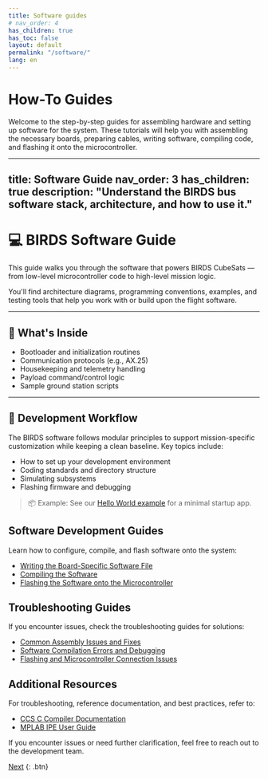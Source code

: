 ```yaml
---
title: Software guides
# nav_order: 4
has_children: true
has_toc: false
layout: default
permalink: "/software/"
lang: en
---
```


# How-To Guides 

Welcome to the step-by-step guides for assembling hardware and setting up software for the system. These tutorials will help you with assembling the necessary boards, preparing cables, writing software, compiling code, and flashing it onto the microcontroller.  

---
title: Software Guide
nav_order: 3
has_children: true
description: "Understand the BIRDS bus software stack, architecture, and how to use it."
---

# 💻 BIRDS Software Guide

This guide walks you through the software that powers BIRDS CubeSats — from low-level microcontroller code to high-level mission logic.

You'll find architecture diagrams, programming conventions, examples, and testing tools that help you work with or build upon the flight software.

---

## 🧠 What's Inside

- Bootloader and initialization routines
- Communication protocols (e.g., AX.25)
- Housekeeping and telemetry handling
- Payload command/control logic
- Sample ground station scripts

---

## 🧰 Development Workflow

The BIRDS software follows modular principles to support mission-specific customization while keeping a clean baseline. Key topics include:

- How to set up your development environment
- Coding standards and directory structure
- Simulating subsystems
- Flashing firmware and debugging

> 📦 Example: See our [Hello World example](../software/examples/hello-world.md) for a minimal startup app.


## Software Development Guides

Learn how to configure, compile, and flash software onto the system:

- [Writing the Board-Specific Software File]({{site.url}}/how-tos/write_board_specific_software.html)  
- [Compiling the Software]({{site.url}}/how-tos/compile_software.html)  
- [Flashing the Software onto the Microcontroller]({{site.url}}/how-tos/flash_microcontroller.html)  

## Troubleshooting Guides

If you encounter issues, check the troubleshooting guides for solutions:

- [Common Assembly Issues and Fixes]({{site.url}}/how-tos/assembly_troubleshooting.html)  
- [Software Compilation Errors and Debugging]({{site.url}}/how-tos/compilation_troubleshooting.html)  
- [Flashing and Microcontroller Connection Issues]({{site.url}}/how-tos/flashing_troubleshooting.html)  

## Additional Resources

For troubleshooting, reference documentation, and best practices, refer to:

- [CCS C Compiler Documentation](https://www.ccsinfo.com/downloads.php)  
- [MPLAB IPE User Guide](https://www.microchip.com/en-us/development-tools-tools-and-software/mplab-ecosystem)  

If you encounter issues or need further clarification, feel free to reach out to the development team.  

[Next]({{site.url}}/how-tos/flash_microcontroller.html)  {: .btn}